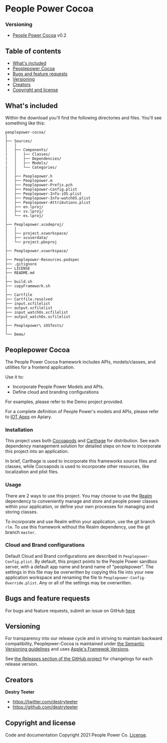 # People Power Cocoa

### Versioning

* [People Power Cocoa](https://github.com/peoplepower/peoplepower-cocoa) v0.2

## Table of contents

* [What's included](#whats-included)
* [Peoplepower Cocoa](#peoplepower-cocoa)
* [Bugs and feature requests](#bugs-and-feature-requests)
* [Versioning](#versioning)
* [Creators](#creators)
* [Copyright and license](#copyright-and-license)


## What's included

Within the download you'll find the following directories and files. You'll see something like this:

```
peoplepower-cocoa/
│
├── Sources/
│	│
│	├── Components/
|   │   ├── Classes/
|   │   ├── Dependencies/
|   │   ├── Models/
|   │   └── Categories/
│   │
│   ├── Peoplepower.h
│   ├── Peoplepower.m
│   ├── Peoplepower-Prefix.pch
│   ├── Peoplepower-Config.plist
│   ├── Peoplepower-Info-iOS.plist
│   ├── Peoplepower-Info-watchOS.plist
│   ├── Peoplepower-Attributions.plist
│   ├── en.lproj/
│   ├── sv.lproj/
│   └── es.lproj/ 
│	
├── Peoplepower.xcodeproj/
│	│
│	├── project.xcworkspace/
│	├── xcuserdata/
│	└── project.pbxproj 
|
├── Peoplepower.xcworkspace/
│
├── Peoplepower-Resources.podspec
├── .gitignore
├── LICENSE
├── README.md
|
├── build.sh
├── copyFramework.sh
|
├── Cartfile
├── Cartfile.resolved
├── input.xcfilelist
├── output.xcfilelist
├── input_watchOs.xcfilelist
├── output_watchOs.xcfilelist
│
├── Peoplepower\ iOSTests/
│
└── Demo/
```

## Peoplepower Cocoa

The People Power Cocoa framework includes APIs, models/classes, and utilities for a frontend application.

Use it to:

* Incorporate People Power Models and APIs.  
* Define cloud and branding configurations

For examples, please refer to the Demo project provided.

For a complete definition of People Power's models and APIs, please refer to [IOT Apps](https://iotapps.docs.apiary.io/) on Apiary.

### Installation

This project uses both [Cocoapods](https://cocoapods.org) and [Carthage](https://github.com/Carthage/Carthage) for distribution. See each dependency management solution for detailed steps on how to incorporate this project into an application.

In brief, Carthage is used to incorporate this frameworks source files and classes, while Cocoapods is used to incorporate other resources, like localization and plist files.

### Usage

There are 2 ways to use this project.  You may choose to use the [Realm](https://realm.io) dependency to conveniently manage and store and people power classes within your application, or define your own processes for managing and storing classes.

To incorporate and use Realm within your application, use the git branch `rlm`. 
To use this framework without the Realm dependency, use the git branch `master`. 

### Cloud and Brand configurations

Default Cloud and Brand configurations are described in `Peoplepower-Config.plist`.  By default, this project points to the People Power sandbox server, with a default app name and brand name of "peoplepower".  The settings in this file may be overwritten by copying this file into your new application workspace and renaming the file to `Peoplepower-Config-Override.plist`.  Any or all of the settings may be overwritten.  

## Bugs and feature requests

For bugs and feature requests, submit an issue on GitHub [here](https://github.com/peoplepower/peoplepower-cocoa/issues)

## Versioning

For transparency into our release cycle and in striving to maintain backward compatibility, Peoplepwer-Cocoa is maintained under [the Semantic Versioning guidelines](http://semver.org/) and uses [Apple's Framewok Versions](https://developer.apple.com/library/archive/documentation/MacOSX/Conceptual/BPFrameworks/Concepts/VersionInformation.html).

See [the Releases section of the GitHub project](https://github.com/peoplepower/peoplepower-cocoa/releases) for changelogs for each release version.

## Creators

**Destry Teeter**

* <https://twitter.com/destryteeter>
* <https://github.com/destryteeter>

## Copyright and license

Code and documentation Copyright 2021 People Power Co. [License](https://github.com/peoplepower/peoplepower-cocoa/blob/master/LICENSE).
